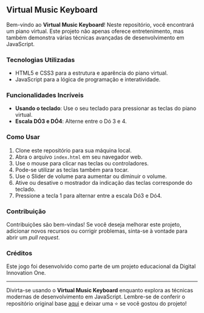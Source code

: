 ## Virtual Music Keyboard

Bem-vindo ao **Virtual Music Keyboard**! Neste repositório, você encontrará um piano virtual. Este projeto não apenas oferece entretenimento, mas também demonstra várias técnicas avançadas de desenvolvimento em JavaScript.

### Tecnologias Utilizadas

- HTML5 e CSS3 para a estrutura e aparência do piano virtual.
- JavaScript para a lógica de programação e interatividade.

### Funcionalidades Incríveis

- **Usando o teclado**: Use o seu teclado para pressionar as teclas do piano virtual.
- **Escala DÓ3 e DÓ4**: Alterne entre o Dó 3 e 4.

### Como Usar

1. Clone este repositório para sua máquina local.
2. Abra o arquivo `index.html` em seu navegador web.
3. Use o mouse para clicar nas teclas ou controladores.
4. Pode-se utilizar as teclas também para tocar.
5. Use o Slider de volume para aumentar ou diminuir o volume.
6. Ative ou desative o mostrador da indicação das teclas corresponde do teclado.
7. Pressione a tecla 1 para alternar entre a escala Dó3 e Dó4.

### Contribuição

Contribuições são bem-vindas! Se você deseja melhorar este projeto, adicionar novos recursos ou corrigir problemas, sinta-se à vontade para abrir um _pull request_.

### Créditos

Este jogo foi desenvolvido como parte de um projeto educacional da Digital Innovation One.

---

Divirta-se usando o **Virtual Music Keyboard** enquanto explora as técnicas modernas de desenvolvimento em JavaScript. Lembre-se de conferir o repositório original base [aqui](https://github.com/felipeAguiarCode/js-music-keyboard-virtual) e deixar uma ⭐️ se você gostou do projeto!
